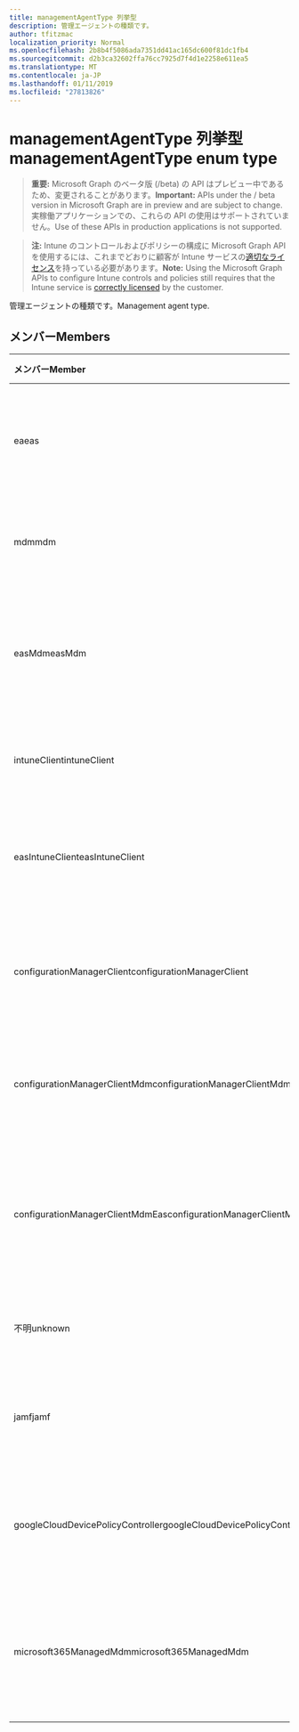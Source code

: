 ```yaml
---
title: managementAgentType 列挙型
description: 管理エージェントの種類です。
author: tfitzmac
localization_priority: Normal
ms.openlocfilehash: 2b8b4f5086ada7351dd41ac165dc600f81dc1fb4
ms.sourcegitcommit: d2b3ca32602ffa76cc7925d7f4d1e2258e611ea5
ms.translationtype: MT
ms.contentlocale: ja-JP
ms.lasthandoff: 01/11/2019
ms.locfileid: "27813826"
---
```

# <a name="managementagenttype-enum-type"></a><span data-ttu-id="97a80-103">managementAgentType 列挙型</span><span class="sxs-lookup"><span data-stu-id="97a80-103">managementAgentType enum type</span></span>

> <span data-ttu-id="97a80-104">**重要:** Microsoft Graph のベータ版 (/beta) の API はプレビュー中であるため、変更されることがあります。</span><span class="sxs-lookup"><span data-stu-id="97a80-104">**Important:** APIs under the / beta version in Microsoft Graph are in preview and are subject to change.</span></span> <span data-ttu-id="97a80-105">実稼働アプリケーションでの、これらの API の使用はサポートされていません。</span><span class="sxs-lookup"><span data-stu-id="97a80-105">Use of these APIs in production applications is not supported.</span></span>

> <span data-ttu-id="97a80-106">**注:** Intune のコントロールおよびポリシーの構成に Microsoft Graph API を使用するには、これまでどおりに顧客が Intune サービスの[適切なライセンス](https://go.microsoft.com/fwlink/?linkid=839381)を持っている必要があります。</span><span class="sxs-lookup"><span data-stu-id="97a80-106">**Note:** Using the Microsoft Graph APIs to configure Intune controls and policies still requires that the Intune service is [correctly licensed](https://go.microsoft.com/fwlink/?linkid=839381) by the customer.</span></span>

<span data-ttu-id="97a80-107">管理エージェントの種類です。</span><span class="sxs-lookup"><span data-stu-id="97a80-107">Management agent type.</span></span>
## <a name="members"></a><span data-ttu-id="97a80-108">メンバー</span><span class="sxs-lookup"><span data-stu-id="97a80-108">Members</span></span>
|<span data-ttu-id="97a80-109">メンバー</span><span class="sxs-lookup"><span data-stu-id="97a80-109">Member</span></span>|<span data-ttu-id="97a80-110">値</span><span class="sxs-lookup"><span data-stu-id="97a80-110">Value</span></span>|<span data-ttu-id="97a80-111">説明</span><span class="sxs-lookup"><span data-stu-id="97a80-111">Description</span></span>|
|:---|:---|:---|
|<span data-ttu-id="97a80-112">ea</span><span class="sxs-lookup"><span data-stu-id="97a80-112">eas</span></span>|<span data-ttu-id="97a80-113">1</span><span class="sxs-lookup"><span data-stu-id="97a80-113">1</span></span>|<span data-ttu-id="97a80-114">デバイスは、Exchange サーバーによって管理されます。</span><span class="sxs-lookup"><span data-stu-id="97a80-114">The device is managed by Exchange server.</span></span>|
|<span data-ttu-id="97a80-115">mdm</span><span class="sxs-lookup"><span data-stu-id="97a80-115">mdm</span></span>|<span data-ttu-id="97a80-116">2</span><span class="sxs-lookup"><span data-stu-id="97a80-116">2</span></span>|<span data-ttu-id="97a80-117">Intune MDM. で、デバイスを管理します。</span><span class="sxs-lookup"><span data-stu-id="97a80-117">The device is managed by Intune MDM.</span></span>|
|<span data-ttu-id="97a80-118">easMdm</span><span class="sxs-lookup"><span data-stu-id="97a80-118">easMdm</span></span>|<span data-ttu-id="97a80-119">3</span><span class="sxs-lookup"><span data-stu-id="97a80-119">3</span></span>|<span data-ttu-id="97a80-120">Intune MDM. と Exchange サーバーの両方がデバイス管理します。</span><span class="sxs-lookup"><span data-stu-id="97a80-120">The device is managed by both Exchange server and Intune MDM.</span></span>|
|<span data-ttu-id="97a80-121">intuneClient</span><span class="sxs-lookup"><span data-stu-id="97a80-121">intuneClient</span></span>|<span data-ttu-id="97a80-122">4</span><span class="sxs-lookup"><span data-stu-id="97a80-122">4</span></span>|<span data-ttu-id="97a80-123">Intune クライアントが管理されています。</span><span class="sxs-lookup"><span data-stu-id="97a80-123">Intune client managed.</span></span>|
|<span data-ttu-id="97a80-124">easIntuneClient</span><span class="sxs-lookup"><span data-stu-id="97a80-124">easIntuneClient</span></span>|<span data-ttu-id="97a80-125">5</span><span class="sxs-lookup"><span data-stu-id="97a80-125">5</span></span>|<span data-ttu-id="97a80-126">デバイスは、EA と Intune クライアント デュアル管理です。</span><span class="sxs-lookup"><span data-stu-id="97a80-126">The device is EAS and Intune client dual managed.</span></span>|
|<span data-ttu-id="97a80-127">configurationManagerClient</span><span class="sxs-lookup"><span data-stu-id="97a80-127">configurationManagerClient</span></span>|<span data-ttu-id="97a80-128">8</span><span class="sxs-lookup"><span data-stu-id="97a80-128">8</span></span>|<span data-ttu-id="97a80-129">デバイスは、構成マネージャーによって管理されます。</span><span class="sxs-lookup"><span data-stu-id="97a80-129">The device is managed by Configuration Manager.</span></span>|
|<span data-ttu-id="97a80-130">configurationManagerClientMdm</span><span class="sxs-lookup"><span data-stu-id="97a80-130">configurationManagerClientMdm</span></span>|<span data-ttu-id="97a80-131">10</span><span class="sxs-lookup"><span data-stu-id="97a80-131">10</span></span>|<span data-ttu-id="97a80-132">デバイスの管理は、構成マネージャーと MDM.</span><span class="sxs-lookup"><span data-stu-id="97a80-132">The device is managed by Configuration Manager and MDM.</span></span>|
|<span data-ttu-id="97a80-133">configurationManagerClientMdmEas</span><span class="sxs-lookup"><span data-stu-id="97a80-133">configurationManagerClientMdmEas</span></span>|<span data-ttu-id="97a80-134">11</span><span class="sxs-lookup"><span data-stu-id="97a80-134">11</span></span>|<span data-ttu-id="97a80-135">デバイスは、MDM および Ea は、構成マネージャーによって管理されます。</span><span class="sxs-lookup"><span data-stu-id="97a80-135">The device is managed by Configuration Manager, MDM and Eas.</span></span>|
|<span data-ttu-id="97a80-136">不明</span><span class="sxs-lookup"><span data-stu-id="97a80-136">unknown</span></span>|<span data-ttu-id="97a80-137">16</span><span class="sxs-lookup"><span data-stu-id="97a80-137">16</span></span>|<span data-ttu-id="97a80-138">不明な管理エージェントの種類です。</span><span class="sxs-lookup"><span data-stu-id="97a80-138">Unknown management agent type.</span></span>|
|<span data-ttu-id="97a80-139">jamf</span><span class="sxs-lookup"><span data-stu-id="97a80-139">jamf</span></span>|<span data-ttu-id="97a80-140">32</span><span class="sxs-lookup"><span data-stu-id="97a80-140">32</span></span>|<span data-ttu-id="97a80-141">デバイス属性は、Jamf からフェッチされます。</span><span class="sxs-lookup"><span data-stu-id="97a80-141">The device attributes are fetched from Jamf.</span></span>|
|<span data-ttu-id="97a80-142">googleCloudDevicePolicyController</span><span class="sxs-lookup"><span data-stu-id="97a80-142">googleCloudDevicePolicyController</span></span>|<span data-ttu-id="97a80-143">64</span><span class="sxs-lookup"><span data-stu-id="97a80-143">64</span></span>|<span data-ttu-id="97a80-144">デバイスは、Google の CloudDPC によって管理されます。</span><span class="sxs-lookup"><span data-stu-id="97a80-144">The device is managed by Google's CloudDPC.</span></span>|
|<span data-ttu-id="97a80-145">microsoft365ManagedMdm</span><span class="sxs-lookup"><span data-stu-id="97a80-145">microsoft365ManagedMdm</span></span>|<span data-ttu-id="97a80-146">258</span><span class="sxs-lookup"><span data-stu-id="97a80-146">258</span></span>|<span data-ttu-id="97a80-147">Intune によって Microsoft 365 では、このデバイスが管理されます。</span><span class="sxs-lookup"><span data-stu-id="97a80-147">This device is managed by Microsoft 365 through Intune.</span></span>|





